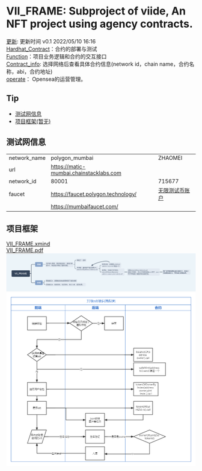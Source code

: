 # VII_FRAME: Subproject of viide, An NFT project using agency contracts.
[更新](./update): 更新时间 v0.1 2022/05/10 16:16  
[Hardhat_Contract](./Hardhat_Contract)：合约的部署与测试  
[Function](./Function)：项目业务逻辑和合约的交互接口   
[Contract_info](./Hardhat_Contract/deployments/): 选择网络后查看具体合约信息(network id，chain name，合约名称，abi，合约地址)  
[operate](./Operate)： Opensea的运营管理。

## Tip
* [测试网信息](#测试网信息)
* [项目框架(暂无)](#项目框架)

## 测试网信息
|       |       |       |
|   -------------   |   -------------   |   -------------   |
|   network_name    |   polygon_mumbai  |   ZHAOMEI  |
|   url    |   https://matic-mumbai.chainstacklabs.com  |      |
|   network_id      |   80001           |   715677  |
|   faucet          |   https://faucet.polygon.technology/  |   [无限测试币账户](./other/account.txt)  |
|                   |   https://mumbaifaucet.com/           |   |

## 项目框架
[VII_FRAME.xmind](./other_document/VII_FRAME.xmind)  
[VII_FRAME.pdf](./other_document/VII_FRAME.pdf)  
![VII_FRAME.png](./other_document/VII_FRAME.png)  
![flow_chart.png](./other_document/flow_chart.png)  
